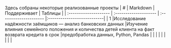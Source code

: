 Здесь собраны некоторые реализованные проекты
| # | Markdown | Поддерживает | Таблицы |
| :-------------------- | :-------------------- | :--------------------- |:---------------------------|
| 1 |Исследование надёжности заёмщиков — анализ банковских данных |Изучение влияния семейного положения и количества детей клиента на факт возврата кредита в срок |предобработка данных, Python, Pandas |
| | | |
| | | |
